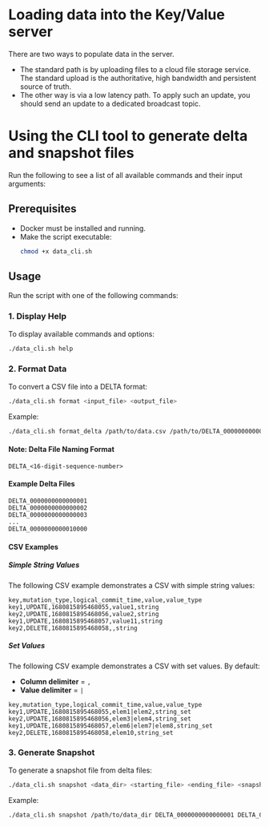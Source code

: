 # Loading data into the Key/Value server

There are two ways to populate data in the server.

-   The standard path is by uploading files to a cloud file storage service. The standard upload is
    the authoritative, high bandwidth and persistent source of truth.
-   The other way is via a low latency path. To apply such an update, you should send an update to a
    dedicated broadcast topic.
    
# Using the CLI tool to generate delta and snapshot files 

Run the following to see a list of all available commands and their input arguments:


## Prerequisites
- Docker must be installed and running.
- Make the script executable:
  ```sh
  chmod +x data_cli.sh
  ```

## Usage
Run the script with one of the following commands:

### 1. Display Help
To display available commands and options:
```sh
./data_cli.sh help
```

### 2. Format Data
To convert a CSV file into a DELTA format:
```sh
./data_cli.sh format <input_file> <output_file>
```
Example:
```sh
./data_cli.sh format_delta /path/to/data.csv /path/to/DELTA_0000000000000001
```

#### Note: **Delta File Naming Format**
```
DELTA_<16-digit-sequence-number>
```

#### **Example Delta Files**
```
DELTA_0000000000000001
DELTA_0000000000000002
DELTA_0000000000000003
...
DELTA_0000000000010000
```

#### CSV Examples
##### Simple String Values
The following CSV example demonstrates a CSV with simple string values:

```csv
key,mutation_type,logical_commit_time,value,value_type
key1,UPDATE,1680815895468055,value1,string
key2,UPDATE,1680815895468056,value2,string
key1,UPDATE,1680815895468057,value11,string
key2,DELETE,1680815895468058,,string
```

##### Set Values
The following CSV example demonstrates a CSV with set values. By default:
- **Column delimiter** = `,`
- **Value delimiter** = `|`

```csv
key,mutation_type,logical_commit_time,value,value_type
key1,UPDATE,1680815895468055,elem1|elem2,string_set
key2,UPDATE,1680815895468056,elem3|elem4,string_set
key1,UPDATE,1680815895468057,elem6|elem7|elem8,string_set
key2,DELETE,1680815895468058,elem10,string_set
```



### 3. Generate Snapshot
To generate a snapshot file from delta files:
```sh
./data_cli.sh snapshot <data_dir> <starting_file> <ending_file> <snapshot_file>
```
Example:
```sh
./data_cli.sh snapshot /path/to/data_dir DELTA_0000000000000001 DELTA_0000000000000010 SNAPSHOT_0000000000000001
```